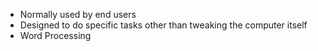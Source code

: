 - Normally used by end users
- Designed to do specific tasks other than tweaking the computer itself
- Word Processing